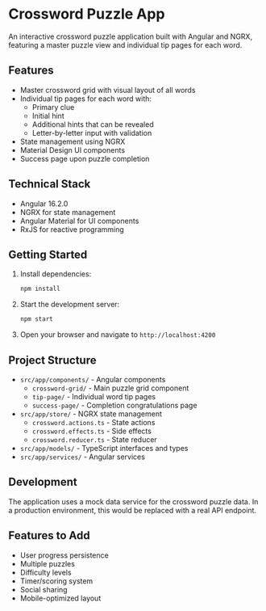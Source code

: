# Crossword Puzzle App

An interactive crossword puzzle application built with Angular and NGRX, featuring a master puzzle view and individual tip pages for each word.

## Features

- Master crossword grid with visual layout of all words
- Individual tip pages for each word with:
  - Primary clue
  - Initial hint
  - Additional hints that can be revealed
  - Letter-by-letter input with validation
- State management using NGRX
- Material Design UI components
- Success page upon puzzle completion

## Technical Stack

- Angular 16.2.0
- NGRX for state management
- Angular Material for UI components
- RxJS for reactive programming

## Getting Started

1. Install dependencies:
   ```bash
   npm install
   ```

2. Start the development server:
   ```bash
   npm start
   ```

3. Open your browser and navigate to `http://localhost:4200`

## Project Structure

- `src/app/components/` - Angular components
  - `crossword-grid/` - Main puzzle grid component
  - `tip-page/` - Individual word tip pages
  - `success-page/` - Completion congratulations page
- `src/app/store/` - NGRX state management
  - `crossword.actions.ts` - State actions
  - `crossword.effects.ts` - Side effects
  - `crossword.reducer.ts` - State reducer
- `src/app/models/` - TypeScript interfaces and types
- `src/app/services/` - Angular services

## Development

The application uses a mock data service for the crossword puzzle data. In a production environment, this would be replaced with a real API endpoint.

## Features to Add

- User progress persistence
- Multiple puzzles
- Difficulty levels
- Timer/scoring system
- Social sharing
- Mobile-optimized layout 